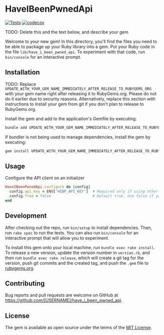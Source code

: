 # HaveIBeenPwnedApi
[![Tests](https://github.com/hugo0706/have-i-been-pwned-api/actions/workflows/main.yml/badge.svg?job=test)](https://github.com/hugo0706/have-i-been-pwned-api/actions/workflows/main.yml)
[![codecov](https://codecov.io/gh/hugo0706/have-i-been-pwned-api/branch/main/graph/badge.svg?token=LX044H2DY5)](https://codecov.io/gh/hugo0706/have-i-been-pwned-api)

TODO: Delete this and the text below, and describe your gem

Welcome to your new gem! In this directory, you'll find the files you need to be able to package up your Ruby library into a gem. Put your Ruby code in the file `lib/have_i_been_pwned_api`. To experiment with that code, run `bin/console` for an interactive prompt.

## Installation

TODO: Replace `UPDATE_WITH_YOUR_GEM_NAME_IMMEDIATELY_AFTER_RELEASE_TO_RUBYGEMS_ORG` with your gem name right after releasing it to RubyGems.org. Please do not do it earlier due to security reasons. Alternatively, replace this section with instructions to install your gem from git if you don't plan to release to RubyGems.org.

Install the gem and add to the application's Gemfile by executing:

```bash
bundle add UPDATE_WITH_YOUR_GEM_NAME_IMMEDIATELY_AFTER_RELEASE_TO_RUBYGEMS_ORG
```

If bundler is not being used to manage dependencies, install the gem by executing:

```bash
gem install UPDATE_WITH_YOUR_GEM_NAME_IMMEDIATELY_AFTER_RELEASE_TO_RUBYGEMS_ORG
```

## Usage

Configure the API client on an initializer
```ruby
HaveIBeenPwnedApi.configure do |config|
  config.api_key = ENV['HIBP_API_KEY']  # Required only if using other than PwnedPassword endpoints
  config.free = false                   # Default true. Use false if you are using more than PwnedPassword endpoints. 
end
```

## Development

After checking out the repo, run `bin/setup` to install dependencies. Then, run `rake spec` to run the tests. You can also run `bin/console` for an interactive prompt that will allow you to experiment.

To install this gem onto your local machine, run `bundle exec rake install`. To release a new version, update the version number in `version.rb`, and then run `bundle exec rake release`, which will create a git tag for the version, push git commits and the created tag, and push the `.gem` file to [rubygems.org](https://rubygems.org).

## Contributing

Bug reports and pull requests are welcome on GitHub at https://github.com/[USERNAME]/have_i_been_pwned_api.

## License

The gem is available as open source under the terms of the [MIT License](https://opensource.org/licenses/MIT).
